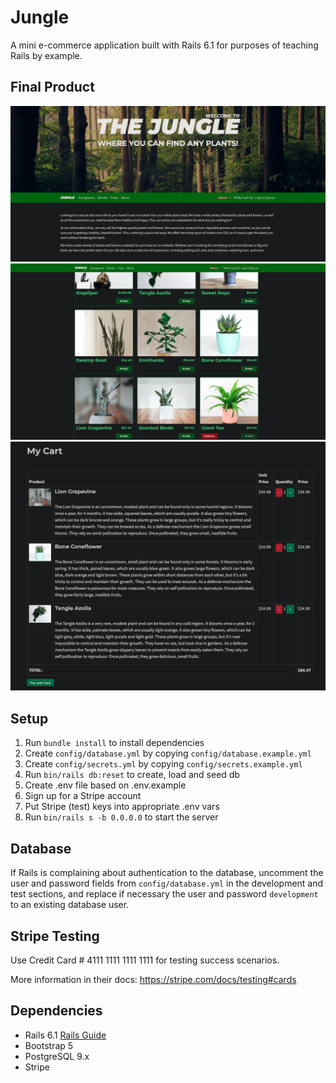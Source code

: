 # Jungle

A mini e-commerce application built with Rails 6.1 for purposes of teaching Rails by example.

## Final Product

!["Screenshot of homepage page"](https://github.com/quinjenn/jungle-rails/blob/master/docs/welcomepage.png)
!["Screenshot of full mobile page"](https://github.com/quinjenn/jungle-rails/blob/master/docs/products.png)
!["Screenshot of Tweet text page"](https://github.com/quinjenn/jungle-rails/blob/master/docs/mycart.png)

## Setup

1. Run `bundle install` to install dependencies
2. Create `config/database.yml` by copying `config/database.example.yml`
3. Create `config/secrets.yml` by copying `config/secrets.example.yml`
4. Run `bin/rails db:reset` to create, load and seed db
5. Create .env file based on .env.example
6. Sign up for a Stripe account
7. Put Stripe (test) keys into appropriate .env vars
8. Run `bin/rails s -b 0.0.0.0` to start the server

## Database

If Rails is complaining about authentication to the database, uncomment the user and password fields from `config/database.yml` in the development and test sections, and replace if necessary the user and password `development` to an existing database user.

## Stripe Testing

Use Credit Card # 4111 1111 1111 1111 for testing success scenarios.

More information in their docs: <https://stripe.com/docs/testing#cards>

## Dependencies

- Rails 6.1 [Rails Guide](http://guides.rubyonrails.org/v6.1/)
- Bootstrap 5
- PostgreSQL 9.x
- Stripe
